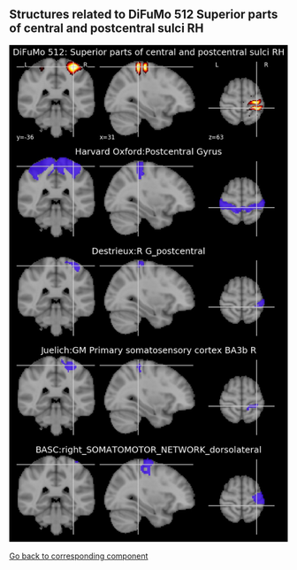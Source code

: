 


## Structures related to DiFuMo 512 Superior parts of central and postcentral sulci RH

![414](414.jpg "Structures related to DiFuMo 512 Superior parts of central and postcentral sulci RH")

[Go back to corresponding component](https://parietal-inria.github.io/DiFuMo/512/html/414.html)